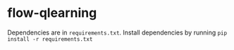 # flow-qlearning

Dependencies are in `requirements.txt`. Install dependencies by running `pip install -r requirements.txt`
